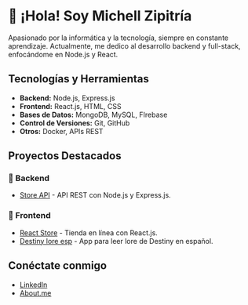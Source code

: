 # 👋 ¡Hola! Soy Michell Zipitría

Apasionado por la informática y la tecnología, siempre en constante aprendizaje. Actualmente, me dedico al desarrollo backend y full-stack, enfocándome en Node.js y React.

## Tecnologías y Herramientas

- **Backend:** Node.js, Express.js
- **Frontend:** React.js, HTML, CSS
- **Bases de Datos:** MongoDB, MySQL, FIrebase
- **Control de Versiones:** Git, GitHub
- **Otros:** Docker, APIs REST

## Proyectos Destacados

### 🔹 Backend
- [Store API](https://github.com/mzipi/store-api) - API REST con Node.js y Express.js.
  
### 🔹 Frontend
- [React Store](https://github.com/mzipi/react-store) - Tienda en línea con React.js.
- [Destiny lore esp](https://github.com/mzipi/destiny-lore-esp) - App para leer lore de Destiny en español.

## Conéctate conmigo

- [LinkedIn](https://www.linkedin.com/in/michellz)
- [About.me](https://about.me/mzipi)